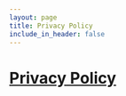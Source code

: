 ```yaml
---
layout: page
title: Privacy Policy
include_in_header: false
---
```


# [Privacy Policy](https://apps.proalab.com/policies/travelcast-privacy.html)